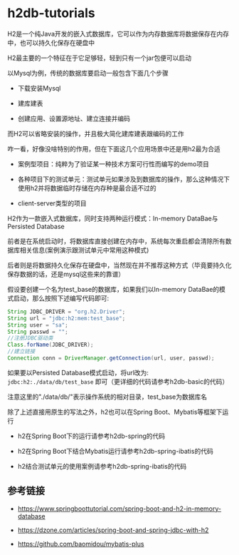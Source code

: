 # h2db-tutorials

H2是一个纯Java开发的嵌入式数据库，它可以作为内存数据库将数据保存在内存中，也可以持久化保存在硬盘中

H2最主要的一个特征在于它足够轻，轻到只有一个jar包便可以启动

以Mysql为例，传统的数据库要启动一般包含下面几个步骤

* 下载安装Mysql

* 建库建表

* 创建应用、设置源地址、建立连接并编码

而H2可以省略安装的操作，并且极大简化建库建表跟编码的工作

咋一看，好像没啥特别的作用，但在下面这几个应用场景中还是用h2最为合适

* 案例型项目：纯粹为了验证某一种技术方案可行性而编写的demo项目

* 各种项目下的测试单元：测试单元如果涉及到数据库的操作，那么这种情况下使用h2并将数据临时存储在内存种是最合适不过的

* client-server类型的项目

H2作为一款嵌入式数据库，同时支持两种运行模式：In-memory DataBae与Persisted Database

前者是在系统启动时，将数据库直接创建在内存中，系统每次重启都会清除所有数据库相关信息(案例演示跟测试单元中常用这种模式)

后者则是将数据持久化保存在硬盘中，当然现在并不推荐这种方式（毕竟要持久化保存数据的话，还是mysql这些来的靠谱）

假设要创建一个名为test_base的数据库，如果我们以In-memory DataBae的模式启动，那么按照下述编写代码即可:

````java
String JDBC_DRIVER = "org.h2.Driver";
String url = "jdbc:h2:mem:test_base";
String user = "sa";
String passwd = "";
//注册JDBC驱动类
Class.forName(JDBC_DRIVER);
//建立链接
Connection conn = DriverManager.getConnection(url, user, passwd);
```` 

如果要以Persisted Database模式启动，将url改为: ``` jdbc:h2:./data/db/test_base ``` 即可（更详细的代码请参考h2db-basic的代码）

注意这里的"./data/db/"表示操作系统的相对目录，test_base为数据库名

除了上述直接用原生的写法之外，h2也可以在Spring Boot、Mybatis等框架下运行

* h2在Spring Boot下的运行请参考h2db-spring的代码

* h2在Spring Boot下结合Mybatis运行请参考h2db-spring-ibatis的代码

* h2结合测试单元的使用案例请参考h2db-spring-ibatis的代码

## 参考链接

* https://www.springboottutorial.com/spring-boot-and-h2-in-memory-database

* https://dzone.com/articles/spring-boot-and-spring-jdbc-with-h2

* https://github.com/baomidou/mybatis-plus



